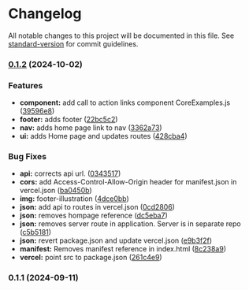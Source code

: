 # Changelog

All notable changes to this project will be documented in this file. See [standard-version](https://github.com/conventional-changelog/standard-version) for commit guidelines.

### [0.1.2](https://github.com/rickmansfield/ai-showcase/compare/v0.1.1...v0.1.2) (2024-10-02)


### Features

* **component:** add call to action links component CoreExamples.js ([39596e8](https://github.com/rickmansfield/ai-showcase/commit/39596e8c86bcd830e0600a90456e5a569f40c1d2))
* **footer:** adds footer ([22bc5c2](https://github.com/rickmansfield/ai-showcase/commit/22bc5c22744d937f566750f14dd64c4a3ae2d927))
* **nav:** adds home page link to nav ([3362a73](https://github.com/rickmansfield/ai-showcase/commit/3362a7326000f552d9034097e99a3728ca67807b))
* **ui:** adds Home page and updates routes ([428cba4](https://github.com/rickmansfield/ai-showcase/commit/428cba430e19c4b066bfbc98754391d067425d63))


### Bug Fixes

* **api:** corrects api url. ([0343517](https://github.com/rickmansfield/ai-showcase/commit/0343517e3c0b58486617ff8e0ef32111c1621429))
* **cors:** add Access-Control-Allow-Origin header for manifest.json in vercel.json ([ba0450b](https://github.com/rickmansfield/ai-showcase/commit/ba0450b597c94c7dd8fa560339d66d63e9990b68))
* **img:** footer-illustration ([4dce0bb](https://github.com/rickmansfield/ai-showcase/commit/4dce0bb8e8c77e73b47c3b177337a0d078430ede))
* **json:** add api to routes in vercel.json ([0cd2806](https://github.com/rickmansfield/ai-showcase/commit/0cd2806d15011611129957052d9d33e979947ee9))
* **json:** removes hompage reference ([dc5eba7](https://github.com/rickmansfield/ai-showcase/commit/dc5eba7333e778eb76111e0348f7a19ef456ea62))
* **json:** removes server route in application. Server is in separate repo ([c5b5181](https://github.com/rickmansfield/ai-showcase/commit/c5b51818ce89d6fb1773b7d2691347cd145a72b1))
* **json:** revert package.json and update vercel.json ([e9b3f2f](https://github.com/rickmansfield/ai-showcase/commit/e9b3f2f4983599e4d62faafe9bba73b6c84b0578))
* **manifest:** Removes manifest reference in index.html ([8c238a9](https://github.com/rickmansfield/ai-showcase/commit/8c238a983a89f2c2e6b12af4ba9a77b06b5bdec6))
* **vercel:** point src to package.json ([261c4e9](https://github.com/rickmansfield/ai-showcase/commit/261c4e9ece5b232fc6c6b6fb55f4e5be82cee0d9))

### 0.1.1 (2024-09-11)
